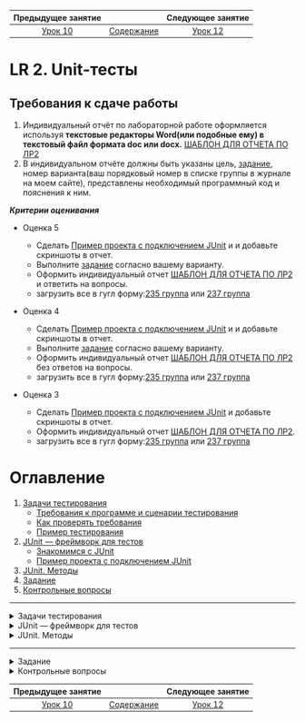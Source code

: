 Предыдущее занятие |         &nbsp;          | Следующее занятие
:----------------:|:-----------------------:|:----------------:
[Урок 10](LESSON10.MD) | [Содержание](../README.MD) | [Урок 12](LESSON11.md)

# LR 2. Unit-тесты

## Требования к сдаче работы

1. Индивидуальный отчёт по лабораторной работе оформляется используя
   **текстовые редакторы Word(или подобные ему)
   в текстовый файл формата doc или docx.** [ШАБЛОН ДЛЯ ОТЧЕТА ПО ЛР2](LR2_Report.docx)
2. В индивидуальном отчёте должны быть указаны цель, [задание](LAB1_Variants.docx), номер варианта(ваш порядковый номер в списке группы в
журнале на моем сайте), представлены необходимый программный код и пояснения к ним.

***Критерии оценивания***

* Оценка 5
   * Сделать [Пример проекта с подключением JUnit](#пример-проекта-с-подключением-junit) и и добавьте скриншоты в отчет.
   * Выполните [задание](#задание) согласно вашему варианту.
   * Оформить индивидуальный отчет [ШАБЛОН ДЛЯ ОТЧЕТА ПО ЛР2](LR2_Report.docx) и ответить на вопросы.
   * загрузить все в гугл форму:[235 группа](https://forms.gle/rsQvqzeLBAh8pWQa7) или [237 группа](https://forms.gle/xZioXLRf2bn6ymES9)

* Оценка 4
   * Сделать [Пример проекта с подключением JUnit](#пример-проекта-с-подключением-junit) и и добавьте скриншоты в отчет.
   * Выполните [задание](#задание) согласно вашему варианту.
   * Оформить индивидуальный отчет [ШАБЛОН ДЛЯ ОТЧЕТА ПО ЛР2](LR2_Report.docx) без ответов на вопросы.
   * загрузить все в гугл форму:[235 группа](https://forms.gle/rsQvqzeLBAh8pWQa7) или [237 группа](https://forms.gle/xZioXLRf2bn6ymES9)

* Оценка 3
   * Сделать [Пример проекта с подключением JUnit](#пример-проекта-с-подключением-junit) и добавьте скриншоты в отчет.
   * Оформить индивидуальный отчет [ШАБЛОН ДЛЯ ОТЧЕТА ПО ЛР2](LR2_Report.docx).
   * загрузить все в гугл форму:[235 группа](https://forms.gle/rsQvqzeLBAh8pWQa7) или [237 группа](https://forms.gle/xZioXLRf2bn6ymES9)

# Оглавление

1. [Задачи тестирования](#задачи-тестирования)
   * [Требования к программе и сценарии тестирования](#требования-к-программе-и-сценарии-тестирования)
   * [Как проверять требования](#как-проверять-требования)
   * [Пример тестирования](#пример-тестирования)
2. [JUnit — фреймворк для тестов](#junit--фреймворк-для-тестов)
   * [Знакомимся с JUnit](#знакомимся-с-junit)
   * [Пример проекта с подключением JUnit](#пример-проекта-с-подключением-junit)
3. [JUnit. Методы](#junit-методы)
4. [Задание](#задание)
5. [Контрольные вопросы](#контрольные-вопросы)


---

<details>

<summary>Задачи тестирования</summary>

# Задачи тестирования

[Оглавление](#оглавление)

Люди довольно часто совершают ошибки, а техника отказывает. По
этому в процесс любого производства включён этап проверки. Автомобили допускаются 
к серийному выпуску только после успешного прохождения всех краш-тестов, 
сложность которых возрастает с каждым годом. Чайники, миксеры и другие бытовые электроприборы 
проходят обязательные проверки на соответствие требованиям пожарной безопасности.

Всё это необходимо для предотвращения возможных рисков. Например, 4 июня 1996 года грузовая ракета Ариан-5 
взорвалась через 37 секунд после взлёта из-за ошибки в программе по расчёту угла наклона. 
Ущерб составил около одного миллиарда долларов.

Требования к качеству продуктов в современном мире становятся всё более строгими. 
Пользователи привыкли, что программное обеспечение работает почти идеально. 
Из-за любой ошибки ваш клиент может перейти к конкурентам или оставить негативный отзыв. 
Поэтому так важно, чтобы каждый разработчик понимал важность процесса тестирования продукта 
до его выпуска на широкую аудиторию.

**Тестирование программы** (англ. software testing) — это исследование, при котором происходит:
* проверка соответствия между ожидаемым и реальным поведением программы,
* а также выявление или подтверждение каких-либо её свойств.
* 
Есть много разных видов проверок: тестирование производительности, нагрузки, гипотез, 
безопасности и так далее. 
Вы изучите базовый вид — **функциональное тестирование** (англ. _functional testing_).
Именно оно проверяет, что программа соответствует **функциональным требованиям** 
(англ. _functional requirements_), то есть делает то, что от неё ожидает пользователь. 
Например, что при включении умного чайника вода нагревается, а не превращается в лёд.

![img.png](L11/img.png)

## Требования к программе и сценарии тестирования

Чтобы проверить, что программа работает корректно, необходимо узнать, 
с какой целью она создавалась. 
Другими словами, нужно определить **требования к программе**
(англ. _software requirements_).

Требования могут иметь разную форму и содержание. 
Иногда они представлены в виде официальных документов: 
спецификаций и технических заданий. Часто таких документов нет, 
и единственный способ узнать требования — поговорить с заказчиком.

Требования разделяются на:

* **функциональные**, которые отвечают на вопрос, что должна делать программа. 
Например, на сайте по продаже билетов в кино должна быть кнопка «купить». 
При нажатии на неё будет открываться форма оплаты.

* **нефункциональные**, которые отвечают на вопрос, 
как программа должна выполняться. Вернёмся к примеру с сайтом. 
Нефункциональное требование может звучать так: форма оплаты должна 
открываться менее чем за две секунды с момента нажатия на кнопку «купить».

### Примеры

> **Функциональные требования**
> * Сервис должен отправлять письмо на почту пользователя с информацией о купленных билетах.
> * При закрытии программы должно появляться окно с предложением сохранить проект.
> * При переходе на новый уровень игрок должен получать количество золота по формуле [Уровень * 1000].

> **Нефункциональные требования**
> * Дата покупки должна отображаться как «число.месяц.год»
> * Номер бронирования билета должен пересылаться в строковом формате.
> * Приложение должно запускаться на Android выше 10-й версии.
> * Программа должна возвращать ответ в течение 100 миллисекунд.

## Как проверять требования

Итак, сначала нужно составить или получить список требований.
Затем — написать набор сценариев тестирования. 
Именно они будут определять, делает ли программа то, что от неё ожидается в разных ситуациях. 
Такие сценарии называют **тест-кейсами** (англ. _test case_).

Правильный тест-кейс состоит из трёх частей. 
Рассмотрим их на примере тестирования калькулятора:

* **Подготовка** — определение входных параметров и предусловий. 
Что нужно, чтобы начать тест? Какие данные нам потребуются?
Для проверки калькулятора нам нужны два числа на вход (например, `7` и `4`) и работающий экземпляр класса Calculator.
* **Исполнение** — определение процедуры тестирования. Как именно мы проверяем, 
что программа работает корректно? Какие для этого нужно вызвать методы? 
Какая будет последовательность действий? В примере с калькулятором у 
экземпляра класса вызываем метод сложения. 
В качестве аргументов передаём два числа, заданных на этапе подготовки.
* **Проверка** — сравнение ожидаемого результата с полученным. 
Проверяем, что результат метода в нашем калькуляторе совпадает с ожидаемым и равняется `11`.


Получив тест-кейсы, можно создать и провести **тесты**, 
то есть автоматические или ручные операции по проверке тест-кейсов.

![img_1.png](L11/img_1.png)

## Пример тестирования

Перенесёмся в будущее. Представим, что вы стали успешным программистом на Java (ура!), 
и ваш руководитель дал вам первое важное задание. 
Нужно написать программу для одного крупного магазина, 
которая будет рассчитывать сумму покупки с учётом скидки.

Условия такие: если сумма находится в диапазоне от `1` до `999` рублей — скидки не будет.
А если сумма покупки больше или равна `1000` рублей — клиенту предоставляется скидка в размере
`2%`. Сумма покупки задаётся только в рублях, без копеек.

Здесь требования к программе прописаны прямо в условии задачи. Сформулируем их более конкретно:
1. Если сумма покупки находится в диапазоне от `1` до `999` рублей, то скидка будет `0%`.
2. Иначе скидка составит `2%`.

![img_2.png](L11/img_2.png)

Теперь составим тест-кейсы. 
Поскольку у нас есть пронумерованный набор требований, 
тест-кейсы для удобства тоже можно пронумеровать:

1. Если сумма покупки находится в диапазоне от 1 до 999 рублей, то скидка будет 0%.
- 1.1. Совершается покупка на 1 рубль. Ожидаемое поведение: стоимость покупки составляет 1 рубль.
- 1.2. Совершается покупка на 333 рубля. Ожидаемое поведение: стоимость покупки составляет 333 рубля.
- 1.3. Совершается покупка на 999 рублей. Ожидаемое поведение: стоимость покупки составляет 999 рублей.
2. Иначе скидка составит 2 %.
- 2.1. Совершается покупка на 1000 рублей. Ожидаемое поведение: стоимость покупки составляет 980 рублей (−2%).
- 2.2. Совершается покупка на 2000 рублей. Ожидаемое поведение: стоимость покупки составляет 1960 рублей (−2%).

![img_3.png](L11/img_3.png)

Тест-кейсы 1.1, 1.3 и 2.1. проверяют значения на границах интервалов [1;1000) и [1000;+∞).
Такие значения называются **граничными** (англ. _boundary values_), мы расскажем о них подробнее в следующих уроках. 
А пока заметим, что проверка граничных значений — важное условие. Значительная часть ошибок в программировании совершается именно на граничных значениях.

Помимо граничных значений, необходимо проверить выполнение требований на одном из чисел внутри интервала от 1 до 999.
Нет разницы, на каком именно — 333, 543 или любом другом. Все эти значения **эквивалентны** (англ. _equivalent values_).

Все тест-кейсы необходимо выполнить. Можно запускать программу самостоятельно, передавая различные значения на вход и сверяя их с ожидаемыми — это ручное тестирование. А можно написать код, который будет делать то же самое автоматически — это автоматическое тестирование.

После исполнения тест-кейса необходимо зафиксировать его результат. 
Если реальное поведение программы совпало с ожидаемым, то считается, что тест пройден (англ. _test passed_), 
если поведение отличается — тест провален (англ. _test failed_).

В автотестах результат обычно выводится в виде списка, в котором указано, какие из тестов были пройдены, а какие — провалены.
Это нужно для того, чтобы можно было перейти к любому из проваленных кейсов и исправить либо сам тест,
либо код, который он проверяет.

При ручном тестировании всё зависит от организации: кто-то ставит галочки на листке бумаги, 
кто-то фиксирует текстом в электронном виде, а кто-то просто запоминает. 
Главное — получить ответ: прошла программа тест или нет.

Подведём итог. Для проверки корректности программы нужно проделать следующие шаги:
* Получить/составить/выяснить набор функциональных и нефункциональных требований к программе.
* Для всех требований составить набор тест-кейсов и провести их.

---
### Из каких элементов должен состоять один тест-кейс?

> * **Определение входных параметров и предусловий.**
    Перед началом процедуры тестирования к ней нужно подготовиться.

> * **Сравнение ожидаемого результата с полученным.**
На этом шаге проверяется, исполняет ли программа конкретное требование.

> * **Определение процедуры тестирования.**
Процедура тестирования показывает, из каких шагов состоит тест-кейс.

> * **Информация о результате тест-кейса.**
Без информации о результатах тест-кейса нельзя дать ответ, отвечает ли программа установленным требованиям.
---
</details>

<details>

<summary>JUnit — фреймворк для тестов</summary>

# JUnit — фреймворк для тестов

[Оглавление](#оглавление)

Для тестирования существует огромное количество методов, которые объединены во множество библиотек.

## Знакомимся с JUnit

**Фреймворк** (англ. _framework_) — особый класс библиотек.
В нём содержится набор классов и методов,
которые вы можете использовать в своей программе. 
Фреймворк отличается от обычной библиотеки тем, что код библиотеки вы запускаете из вашего кода, 
в то время как фреймворк наоборот может использовать ваш код в своей работе.

![img_4.png](L11/img_4.png)

Один из самых популярных фреймворков для тестирования на Java — **JUnit**. 
Чтобы написать первый тест с помощью **JUnit**, нужно сделать всего два шага:
* Подключить к проекту **JUnit** как библиотеку.
* Создать метод и пометить его аннотацией `@Test`. 

**Аннотации** — это механизм Java, представляющий дополнительную информацию о создаваемых классах и методах.

Вы уже сталкивались с ним в теме про наследование.

## Пример проекта с подключением JUnit

### Видеоинструкции
    
1. [Создание проекта и подключение JUnit(короткое видео без звука)](https://boosty.to/itmagic/posts/e66c8d9e-95c8-4fb3-acce-55dab5c0c5c5?share=post_link)
2. [Создание проекта и подключение JUnit(с объяснением)](https://boosty.to/itmagic/posts/2082ebb4-545c-4af8-917c-12e7bc287205?share=post_link)

### IntelliJ Build tool

#### Создание проекта

1. Запустите IntelliJ IDEA.
2. Выберите слева вкладку **Projects**  и нажмите на кнопку **New Project**.
   ![img.png](L11/img6.png)

3. Дайте имя проекту **debug-app**.
   Language - **Java**, Build system - **IntelliJ**.
   В качестве JDK используйте Amazon Coretto 22. Нажмите **Create**.
   ![img_1.png](L11/img7.png)
4. Если все настройки пройдены успешно появится окно с вашим проектом.
   ![img_2.png](L11/img8.png)
5. Запустите свой проект. Нажмите правой кнопкой мыши в любом месте файла Main.java и в контекстном меню выберите `Run`
![img_5.png](L11/img_5.png)

![img_6.png](L11/img_6.png)

Проект успешно создан.

#### Подключение библиотеки JUnit

1. В меню File выберите пункт ProjectStructure

![img_7.png](L11/img_7.png)

2. В окне Project Structure выберите вкладку **Libraries** и нажмите на кнопку `+`\`From Maven...`

   ![img_9.png](L11/img_9.png)

3. В окне `Download Library from Maven Repository` в поле поиска введите `org.junit.jupiter` и нажмите на кнопку поиска  
![img_10.png](L11/img_10.png)

4. Дождитесь пока Idea подключится к центральному репозиторию Maven и подгрузит информацию о доступных к скачиванию версиях библиотек Junit. Выберите из выпадающего списка подходящую версию библиотеки.

![img_11.png](L11/img_11.png)

5. Выберите подходящую версию и нажмите `OK`.

![img_13.png](L11/img_13.png)

![img_12.png](L11/img_12.png)

6. В окне **Choose Mosules** оставьте все без изменений и нажмите **OK**.

![img_14.png](L11/img_14.png)

7. Если все выполнится успешно то библиотека подключится к проекту. Нажмите кнопку `Aplly` и затем `OK`.

![img_15.png](L11/img_15.png)

#### Создание кода


1. Нажмите правой кнопкой по папке src. Далее в контекстном меню выберите `New\Java Class`.
![img_16.png](L11/img_16.png)

2. Введите название класса `DiscountCalculator` и нажмите `Enter`

![img_17.png](L11/img_17.png)

Замените код класса на следующий

```java
public class DiscountCalculator {

    public int sumAfterDiscount(int sum) {
        if (sum < 1000) {
            return sum;
        } else {
            return (int) (sum * 0.98);
        }
    }
}

```
3. Нажмите правой кнопкой мыши по названию проекта, далее выберите пункт **New\Directory**.

![img_20.png](L11/img_20.png)

4. Введите название `test` и нажмите кнопку `Enter`

![img_21.png](L11/img_21.png)

5. Нажмите правой кнопкой мыши по папке test далее в контекстном меню выберите пункт `Mark Directory as\Test Sources Root`

![img_22.png](L11/img_22.png)

6. Откройте файл `DiscountCalculator.java` и установите курсор на название класса `DiscountCalculator`. 
Нажмите правую кнопку мыши и в контекстном меню выберите пункт `Generate...`

![img_18.png](L11/img_18.png)

7. В следующем окошке выберите пункт `Test...`

![img_19.png](L11/img_19.png)

8. В окне **Create Test** поставьте галочку возле названия метода `sumAfterDiscount`. 
Обратите внимание на название создаваемого класса в поле `Class name`. 
Как правило, класс с тестами называют так же, как базовый класс, добавляя в конце слово `“Test”`. 
В нашем случае получится DiscountCalculatorTest.  Нажмите `ОК`.

![img_23.png](L11/img_23.png)

9. Если все правильно сделано, то должна открыться новая вкладка с кодом класса `DiscountCalculatorTest`

![img_24.png](L11/img_24.png)


10. Замените код класса `DiscountCalculatorTest` на следующий.

```java
// Заметьте, что классы фреймворка импортируются из пакетов 
// отличных от пакетов стандартной библиотеки Java
import org.junit.jupiter.api.Assertions;
import org.junit.jupiter.api.Test;

public class DiscountCalculatorTest {

    DiscountCalculator discountCalculator = new DiscountCalculator();

    @Test
    public void shouldGiveNoDiscountForValue999() {
        // Подготовка
        int buySum = 999;
        int expectedSum = 500;

        // Исполнение
        int resultSum = discountCalculator.sumAfterDiscount(buySum);

        // Проверка
        Assertions.assertEquals(expectedSum, resultSum);
    }
}
```

11. Осталось проверить работу тестовых методов.
 * Для запуска одного тестового метода достаточно нажать на кнопку ![img_25.png](L11/img_25.png) слева от сигнатуры тестового метода.
 * Для запуска всех тестов тестового класса надо нажать на кнопку ![img_27.png](L11/img_27.png) слева от названия класса.

![img_26.png](L11/img_26.png)

12. Нажмите на кнопку ![img_27.png](L11/img_27.png) и в выпадающем меню выберите **Run**.

![img_28.png](L11/img_28.png)

13. Произойдет построение теста. На данный момент у нас только один тестовый метод. Ожидаемый(expectedSum) и фактический(resultSum) 
результаты не совпали, следовательно, статус нашего теста будет - `Test failed`(тест не пройден)
В коде теста мы специально написали, что для товара стоимостью 999 мы ожидаем получить итоговую сумму 500, хотя в реальности исходя из нашего примера должны получить 999. 

![img_29.png](L11/img_29.png)

14. Исправьте значение переменной expectedSum = 999. Снова выполните тесты.

```java
import org.junit.jupiter.api.Test;

public class DiscountCalculatorTest {

    DiscountCalculator discountCalculator = new DiscountCalculator();

    @Test
    public void shouldGiveNoDiscountForValue999() {
        // Подготовка
        int buySum = 999;
        int expectedSum = 999;

        // Исполнение
        int resultSum = discountCalculator.sumAfterDiscount(buySum);

        // Проверка
        Assertions.assertEquals(expectedSum, resultSum);
    }
}
```

15. На этот раз Ожидаемый(expectedSum) и фактический(resultSum)
результаты совпали, следовательно, статус нашего теста будет - `Test passed`(тест пройден)

![img_30.png](L11/img_30.png)


</details>

<details>

<summary>JUnit. Методы</summary>

# JUnit. Методы

[Оглавление](#оглавление)

JUnit, как и многие другие библиотеки, предоставляет множество инструментов для упрощения стандартных операций. В этом уроке вы изучите основные методы фреймворка, которые позволяют программисту не только быстро проверять свои программы, но и легко ориентироваться в тестах, написанных другими разработчиками.

## Метод assertEquals(...)

Метод `assertEquals(...)`
Ещё один элемент `JUnit` — это множество статических методов класса `Assertions`. 
Один из них, `assertEquals(Object expected, Object actual, [String message])` вы уже встречали его выше примерах. 
Он принимает 2 или 3 аргумента. Первый — это ожидаемый результат, второй — фактический. Третий аргумент —
необязательная строка, которая выведется, если фактический результат не равен ожидаемому, другими словами, если тест обнаружит ошибку.



## Методы `Assertions.assertNull(...)` и `Assertions.assertNotNull(...)`

Проверить, что значение переменной равно `null`, можно с помощью метода `assertEquals(Object object)`:

```java
@Test
public void shouldBeNull() {
    String nullString = null;
    Assertions.assertEquals(null, nullString);
}
```

А если нужно удостовериться, что значение не равно `null`, 
понадобится метод `assertNotEquals(Object object)`:

```java
@Test
public void shouldNotBeNull() {
    String apple = "apple";
    Assertions.assertNotEquals(null, apple);
}
```

Оба теста работают корректно. 
Но если проверку на null вам нужно выполнять часто,
то писать каждый раз `Assertions.assertEquals(null, value)` будет излишеством. 

Лучше воспользоваться более удобными методами `Assertions.assertNull(Object object)` 
и `Assertions.assertNotNull(Object object)`.

```java
import org.junit.jupiter.api.Test;

import static org.junit.jupiter.api.Assertions.assertNotNull;
import static org.junit.jupiter.api.Assertions.assertNull;

public class NullabilityTest {

    @Test
    public void shouldBeNull() {
        String nullString = null;
        assertNull(nullString);
    }

    @Test
    public void shouldNotBeNull() {
        String apple = "apple";
        assertNotNull(apple);
    }
}

```

> Обратите внимание на использование `import static` в примере выше. 
> Методы класса `Assertions` часто импортируют как статические методы, 
> чтобы сократить запись. Это удобно, потому что в одном классе 
> может быть много тестов, и каждый из них будет вызывать какой-то 
> из методов проверки класса `Assertions`. В результате вместо такой записи:

```java
Assertions.assertNull(firstString);
Assertions.assertNotNull(secondString);
Assertions.assertEquals(expected, actual);
```

Будет такая

```java
*assertNull*(firstString);
*assertNotNull*(secondString);
*assertEquals*(expected, actual);
```

Вы также можете импортировать все методы сразу через

```java
  import static org.junit.jupiter.api.Assertions.*.
```

## Методы `assertTrue(...)` и `assertFalse(...)`

Аналогичные методы существуют для проверки значений типа boolean. 
Вы можете использовать assertEquals(true, value) 
или assertEquals(false, value), но удобнее будет делать это с 
помощью специальных методов `assertTrue(value)` и `assertFalse(value).`

```java
import org.junit.jupiter.api.Assertions;
import org.junit.jupiter.api.Test;

import static org.junit.jupiter.api.Assertions.assertTrue;

public class BooleanTest {

    @Test
    public void shouldBeTrue() {
        boolean value = true;
        assertTrue(value);
    }

    @Test
    public void shouldBeFalse() {
        boolean value = false;
        Assertions.assertFalse(value);
    }
}

```

> При сравнении значений через assertEquals() используется метод equals(..) 
> из класса Object. Поэтому для того, чтобы операция была выполнена корректно, в классах объектов этот метод должен быть корректно переопределён. 
> В противном случае сравнение будет работать неправильно.

> Есть ещё одна важная особенность, связанная с методом equals(..).
> Его нельзя переопределить для массивов. Другими словами, два массива с одинаковым содержанием (одинаковыми элементами, расположенными в том же порядке) — это разные объекты с точки зрения Java.
> Поэтому метод equals(..) всегда будет возвращать false для таких массивов, 
> а тест с assertEquals(...) не будет проходить.

 
> Для поэлементного сравнения массивов можно воспользоваться методом 
> Arrays.equals(...), а в JUnit можно использовать метод класса 
> `**Assertions — assertArrayEquals(...)**`. 

</details>

---

<details>

<summary>Задание</summary>

## Задание

1. Создайте новый проект с подключением библиотеки JUnit.
2. в папке `src` создайте новый публичный класс IvanovIvanLab2.java
3. Добавьте в этот класс публичный метод `public String CheckNumberX(double x)`, который определяет принадлежность этой точки одному из выделенных отрезков, согласно вашему варианту 
задания из ЛР1[LAB1_Variants.docx](LAB1_Variants.docx)

Например, для области 

![img.png](img.png)

код будет следующим.

`IvanovIvanLab2.java`

```java

public class IvanovIvanLab2 {

     public String CheckNumberX(double x)
        {
            if (x >= -5 && x < 1)
                return "принадлежит";
            else
                return "не принадлежит";
        }
       
```

4. Создайте класс модульных тестов IvanovIvanLab2Test.java
5. Создайте в нем необходимое количество тестов для покрытия всех требований метода.
    например, для данной области нужно будет создать пять тестов:
    * два теста для проверки на границах области:
      * для x = -5;
      * для x = 1.
    * три теста на каждую из областей: 
      * для x из области A(-∞; -5), например -8; 
      * для x из области B(-5;1), например -2;
      * для x из области C(1; +∞), например 8;. 

`IvanovIvanLab2Test.java`

```java
import org.junit.jupiter.api.Assertions;
import org.junit.jupiter.api.Test;

public class IvanovIvanLab2Test {

    IvanovIvanLab2 ivanovIvanLab2 = new IvanovIvanLab2();

    @Test
    public void shouldReturnNoBelongForValueMinus8() {
        // Подготовка
        int x = -8;
        String expected = "не принадлежит";

        // Исполнение
        int result = ivanovIvanLab2.checkNumberX(x);

        // Проверка
        Assertions.assertEquals(expected, result);
    }
}
          
```
6. Выполните тесты. 

7. Оформить индивидуальный отчет [ШАБЛОН ДЛЯ ОТЧЕТА ПО ЛР2](LR2_Report.docx) и ответить на вопросы.

</details>


<details>

<summary>Контрольные вопросы</summary>

## Контрольные вопросы

1. Что такое модульное (Unit) тестирование?
2. Зачем оно нужно?
3. Методы модульного тестирования
4. Преимущества модульного тестирования
5. Недостатки модульного тестирования

</details>

Предыдущее занятие | &nbsp; | Следующее занятие
:----------------:|:----------:|:----------------:
[Урок 10](LESSON10.md) | [Содержание](readme.md) | [Урок 12](LESSON12.md)